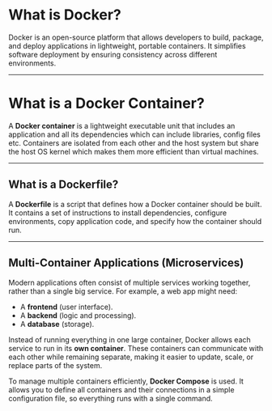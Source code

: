 # What is Docker?  
Docker is an open-source platform that allows developers to build, package, and deploy applications in lightweight, portable containers. It simplifies software deployment by ensuring consistency across different environments. 

---

# What is a Docker Container?  
A **Docker container** is a lightweight executable unit that includes an application and all its dependencies which can include libraries, config files etc. Containers are isolated from each other and the host system but share the host OS kernel which makes them more efficient than virtual machines.  

---

## What is a Dockerfile?  
A **Dockerfile** is a script that defines how a Docker container should be built. It contains a set of instructions to install dependencies, configure environments, copy application code, and specify how the container should run.  

---

## Multi-Container Applications (Microservices)  
Modern applications often consist of multiple services working together, rather than a single big service. For example, a web app might need:  
- A **frontend** (user interface).  
- A **backend** (logic and processing).  
- A **database** (storage).

Instead of running everything in one large container, Docker allows each service to run in its **own container**. These containers can communicate with each other while remaining separate, making it easier to update, scale, or replace parts of the system.  

To manage multiple containers efficiently, **Docker Compose** is used. It allows you to define all containers and their connections in a simple configuration file, so everything runs with a single command.  
